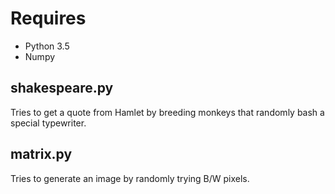 # Requires
* Python 3.5
* Numpy


## shakespeare.py
Tries to get a quote from Hamlet by breeding monkeys that randomly bash a special typewriter.

## matrix.py
Tries to generate an image by randomly trying B/W pixels.
